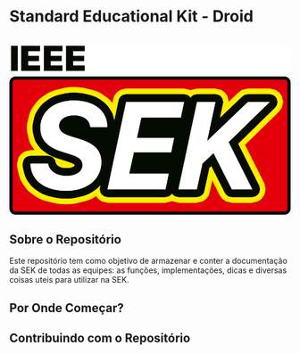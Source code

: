 # Standard Educational Kit - Droid

<br>

<img src="https://github.com/UnbDroid/SEK/blob/master/docs/wiki_docs/img/logo2.png" width="700"/>

<br>

## Sobre o Repositório

Este repositório tem como objetivo de armazenar e conter a documentação da SEK de todas as equipes: as funções, implementações, dicas e diversas coisas uteis para utilizar na SEK.

## Por Onde Começar?

## Contribuindo com o Repositório


